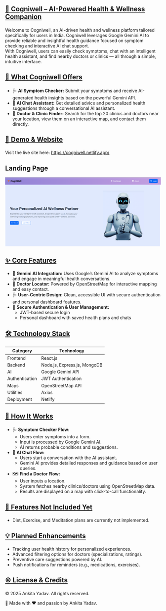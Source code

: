 <!DOCTYPE html>
<html lang="en">
<head>
    <meta charset="UTF-8">
    <meta name="viewport" content="width=device-width, initial-scale=1.0">
    <title>CogniWell</title>
</head>
<body>
<h2 style="text-decoration: underline; padding-bottom: 4px;">🧠 Cogniwell – AI-Powered Health & Wellness Companion</h2>

<p>Welcome to Cogniwell, an AI-driven health and wellness platform tailored specifically for users in India. Cogniwell leverages Google Gemini AI to provide reliable and insightful health guidance focused on symptom checking and interactive AI chat support.<br>
With Cogniwell, users can easily check symptoms, chat with an intelligent health assistant, and find nearby doctors or clinics — all through a simple, intuitive interface.</p>

<h2 style="text-decoration: underline; padding-bottom: 4px;">🚀 What Cogniwell Offers</h2>
<ul>
  <li>🩺 <strong>AI Symptom Checker:</strong> Submit your symptoms and receive AI-generated health insights based on the powerful Gemini API.</li>
  <li>💬 <strong>AI Chat Assistant:</strong> Get detailed advice and personalized health suggestions through a conversational AI assistant.</li>
  <li>🏥 <strong>Doctor & Clinic Finder:</strong> Search for the top 20 clinics and doctors near your location, view them on an interactive map, and contact them directly.</li>
</ul>

<h2 style="text-decoration: underline; padding-bottom: 4px;">📸 Demo & Website</h2>
<p>Visit the live site here: <a href="https://cogniwell.netlify.app/" target="_blank" rel="noopener noreferrer">https://cogniwell.netlify.app/</a></p>
<h2>Landing Page</h2>
<img src="./Home.png" alt="CogniWell Home page">

<h2 style="text-decoration: underline; padding-bottom: 4px;">✨ Core Features</h2>
<ul>
  <li>🤖 <strong>Gemini AI Integration:</strong> Uses Google’s Gemini AI to analyze symptoms and engage in meaningful health conversations.</li>
  <li>📍 <strong>Doctor Locator:</strong> Powered by OpenStreetMap for interactive mapping and easy contact.</li>
  <li>🩺 <strong>User-Centric Design:</strong> Clean, accessible UI with secure authentication and personal dashboard features.</li>
  <li>🔐 <strong>Secure Authentication & User Management:</strong>
    <ul>
      <li>JWT-based secure login</li>
      <li>Personal dashboard with saved health plans and chats</li>
    </ul>
  </li>
</ul>

<h2 style="text-decoration: underline; padding-bottom: 4px;">🛠️ Technology Stack</h2>
<table>
  <thead>
    <tr>
      <th>Category</th>
      <th>Technology</th>
    </tr>
  </thead>
  <tbody>
    <tr>
      <td>Frontend</td>
      <td>React.js</td>
    </tr>
    <tr>
      <td>Backend</td>
      <td>Node.js, Express.js, MongoDB</td>
    </tr>
    <tr>
      <td>AI</td>
      <td>Google Gemini API</td>
    </tr>
    <tr>
      <td>Authentication</td>
      <td>JWT Authentication</td>
    </tr>
    <tr>
      <td>Maps</td>
      <td>OpenStreetMap API</td>
    </tr>
    <tr>
      <td>Utilities</td>
      <td>Axios</td>
    </tr>
    <tr>
      <td>Deployment</td>
      <td>Netlify</td>
    </tr>
  </tbody>
</table>

<h2 style="text-decoration: underline; padding-bottom: 4px;">🔄 How It Works</h2>
<ul>
  <li>🩺 <strong>Symptom Checker Flow:</strong>
    <ul>
      <li>Users enter symptoms into a form.</li>
      <li>Input is processed by Google Gemini AI.</li>
      <li>AI returns probable conditions and suggestions.</li>
    </ul>
  </li>
  <li>💬 <strong>AI Chat Flow:</strong>
    <ul>
      <li>Users start a conversation with the AI assistant.</li>
      <li>Gemini AI provides detailed responses and guidance based on user queries.</li>
    </ul>
  </li>
  <li>🗺️ <strong>Find a Doctor Flow:</strong>
    <ul>
      <li>User inputs a location.</li>
      <li>System fetches nearby clinics/doctors using OpenStreetMap data.</li>
      <li>Results are displayed on a map with click-to-call functionality.</li>
    </ul>
  </li>
</ul>

<h2 style="text-decoration: underline; padding-bottom: 4px;">🚧 Features Not Included Yet</h2>
<ul>
  <li>Diet, Exercise, and Meditation plans are currently not implemented.</li>
</ul>

<h2 style="text-decoration: underline; padding-bottom: 4px;">💡 Planned Enhancements</h2>
<ul>
  <li>Tracking user health history for personalized experiences.</li>
  <li>Advanced filtering options for doctors (specializations, ratings).</li>
  <li>Preventive care suggestions powered by AI.</li>
  <li>Push notifications for reminders (e.g., medications, exercises).</li>
</ul>

<h2 style="text-decoration: underline; padding-bottom: 4px;">©️ License & Credits</h2>
<p>© 2025 Ankita Yadav. All rights reserved.</p>
<p>🙌 Made with ❤️ and passion by Ankita Yadav.</p>

</body>
</html>